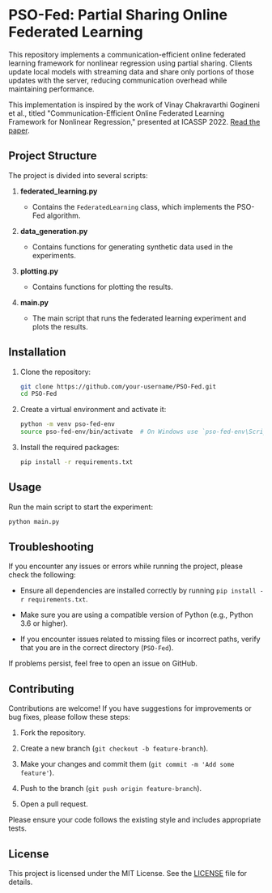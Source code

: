 # PSO-Fed: Partial Sharing Online Federated Learning

This repository implements a communication-efficient online federated learning framework for nonlinear regression using partial sharing. Clients update local models with streaming data and share only portions of those updates with the server, reducing communication overhead while maintaining performance.

This implementation is inspired by the work of Vinay Chakravarthi Gogineni et al., titled "Communication-Efficient Online Federated Learning Framework for Nonlinear Regression," presented at ICASSP 2022. [Read the paper](https://doi.org/10.1109/ICASSP43922.2022.9746228).

## Project Structure

The project is divided into several scripts:

1. **federated_learning.py**
   - Contains the `FederatedLearning` class, which implements the PSO-Fed algorithm.

2. **data_generation.py**
   - Contains functions for generating synthetic data used in the experiments.

3. **plotting.py**
   - Contains functions for plotting the results.

4. **main.py**
   - The main script that runs the federated learning experiment and plots the results.

## Installation

1. Clone the repository:
    ```bash
    git clone https://github.com/your-username/PSO-Fed.git
    cd PSO-Fed
    ```

2. Create a virtual environment and activate it:
    ```bash
    python -m venv pso-fed-env
    source pso-fed-env/bin/activate  # On Windows use `pso-fed-env\Scripts\activate`
    ```

3. Install the required packages:
    ```bash
    pip install -r requirements.txt
    ```

## Usage

Run the main script to start the experiment:
```bash
python main.py
```

## Troubleshooting

If you encounter any issues or errors while running the project, please check the following:

- Ensure all dependencies are installed correctly by running `pip install -r requirements.txt`.
  
- Make sure you are using a compatible version of Python (e.g., Python 3.6 or higher).
 
- If you encounter issues related to missing files or incorrect paths, verify that you are in the correct directory (`PSO-Fed`).

If problems persist, feel free to open an issue on GitHub.

## Contributing

Contributions are welcome! If you have suggestions for improvements or bug fixes, please follow these steps:

1. Fork the repository.

2. Create a new branch (`git checkout -b feature-branch`).

3. Make your changes and commit them (`git commit -m 'Add some feature'`).

4. Push to the branch (`git push origin feature-branch`).

5. Open a pull request.

Please ensure your code follows the existing style and includes appropriate tests.

## License

This project is licensed under the MIT License. See the [LICENSE](LICENSE.txt) file for details.

